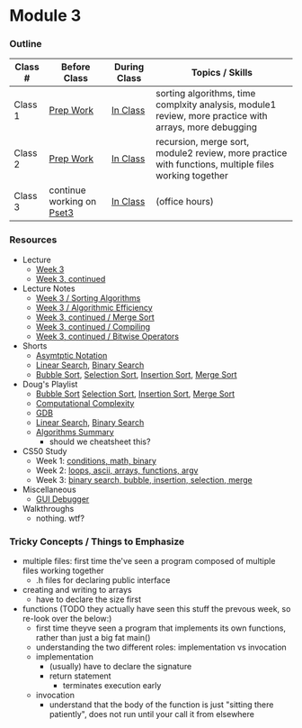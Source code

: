 # Module 3

### Outline

Class # | Before Class | During Class | Topics / Skills
--------|--------------|--------------|----------------
Class 1 | [Prep Work](../class1-prep) | [In Class](../class1) | sorting algorithms, time complxity analysis, module1 review, more practice with arrays, more debugging
Class 2 | [Prep Work](../class2-prep) | [In Class](../class2) | recursion, merge sort, module2 review, more practice with functions, multiple files working together
Class 3 | continue working on [Pset3]() | [In Class](../class3) | (office hours)

### Resources
* Lecture
  * [Week 3](https://www.youtube.com/watch?v=IEOO5UToo6A)
  * [Week 3, continued](TODO)
* Lecture Notes
  * [Week 3 / Sorting Algorithms](http://cdn.cs50.net/2015/fall/lectures/3/m/notes3m/notes3m.html#sorting_algorithms)
  * [Week 3 / Algorithmic Efficiency](http://cdn.cs50.net/2015/fall/lectures/3/m/notes3m/notes3m.html#algorithmic_efficiency)
  * [Week 3, continued / Merge Sort](http://cdn.cs50.net/2015/fall/lectures/3/w/notes3w/notes3w.html#merge_sort)
  * [Week 3, continued / Compiling](http://cdn.cs50.net/2015/fall/lectures/3/w/notes3w/notes3w.html#compiling)
  * [Week 3, continued / Bitwise Operators](http://cdn.cs50.net/2015/fall/lectures/3/w/notes3w/notes3w.html#bitwise_operators)
* Shorts 
  * [Asymtptic Notation](http://cs50.tv/2012/fall/shorts/asymptotic_notation/asymptotic_notation-720p.mp4)
  * [Linear Search](), [Binary Search]()
  * [Bubble Sort](), [Selection Sort](TODO), [Insertion Sort](TODO), [Merge Sort](TODO)
* Doug's Playlist
  * [Bubble Sort](https://www.youtube.com/watch?v=Ui97-_n5xjo&list=PLhQjrBD2T382Bh-sc1w74c4V6_G2byC-T&index=4) [Selection Sort](TODO), [Insertion Sort](TODO), [Merge Sort](TODO)
  * [Computational Complexity](TODO)
  * [GDB](TODO)
  * [Linear Search](), [Binary Search]()
  * [Algorithms Summary]()
    * should we cheatsheet this? 
* CS50 Study
  * Week 1: [conditions, math, binary](https://study.cs50.net/loops?toc=conditions,math,binary)
  * Week 2: [loops, ascii, arrays, functions, argv](https://study.cs50.net/loops?toc=loops,ascii,arrays,functions,argv)
  * Week 3: [binary search, bubble, insertion, selection, merge](https://study.cs50.net/binary_search?toc=binary_search,bubble_sort,insertion_sort,selection_sort,merge_sort)
* Miscellaneous  
  * [GUI Debugger](https://www.youtube.com/watch?v=-G_klBQLgdc)
* Walkthroughs
  * nothing. wtf? 


### Tricky Concepts / Things to Emphasize

* multiple files: first time the've seen a program composed of multiple files working together
  * .h files for declaring public interface
* creating and writing to arrays
  * have to declare the size first
* functions (TODO they actually have seen this stuff the prevous week, so re-look over the below:)
  * first time theyve seen a program that implements its own functions, rather than just a big fat main()
  * understanding the two different roles: implementation vs invocation 
  * implementation
    * (usually) have to declare the signature
    * return statement
      * terminates execution early 
  * invocation
    * understand that the body of the function is just "sitting there patiently", does not run until your call it from elsewhere

